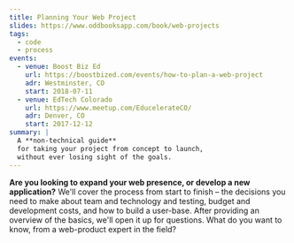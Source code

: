```yaml
---
title: Planning Your Web Project
slides: https://www.oddbooksapp.com/book/web-projects
tags:
  - code
  - process
events:
  - venue: Boost Biz Ed
    url: https://boostbized.com/events/how-to-plan-a-web-project
    adr: Westminster, CO
    start: 2018-07-11
  - venue: EdTech Colorado
    url: https://www.meetup.com/EducelerateCO/
    adr: Denver, CO
    start: 2017-12-12
summary: |
  A **non-technical guide**
  for taking your project from concept to launch,
  without ever losing sight of the goals.
---
```


**Are you looking to expand your web presence,
or develop a new application?**
We'll cover the process from start to finish –
the decisions you need to make
about team and technology and testing,
budget and development costs,
and how to build a user-base.
After providing an overview of the basics,
we'll open it up for questions.
What do you want to know,
from a web-product expert in the field?
